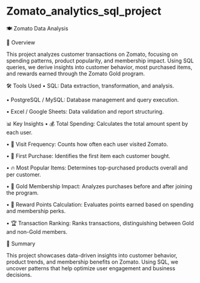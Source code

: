 # Zomato_analytics_sql_project

🍽️ Zomato Data Analysis

📌 Overview

This project analyzes customer transactions on Zomato, focusing on spending patterns, product popularity, and membership impact. Using SQL queries, we derive insights into customer behavior, most purchased items, and rewards earned through the Zomato Gold program.

🛠️ Tools Used
•	SQL: Data extraction, transformation, and analysis.

•	PostgreSQL / MySQL: Database management and query execution.

•	Excel / Google Sheets: Data validation and report structuring.


📊 Key Insights
•	💰 Total Spending: Calculates the total amount spent by each user.

•	📅 Visit Frequency: Counts how often each user visited Zomato.

•	🛒 First Purchase: Identifies the first item each customer bought.

•	🔥 Most Popular Items: Determines top-purchased products overall and per customer.

•	🏅 Gold Membership Impact: Analyzes purchases before and after joining the program.

•	🎁 Reward Points Calculation: Evaluates points earned based on spending and membership perks.

•	🏆 Transaction Ranking: Ranks transactions, distinguishing between Gold and non-Gold members.


📝 Summary

This project showcases data-driven insights into customer behavior, product trends, and membership benefits on Zomato. Using SQL, we uncover patterns that help optimize user engagement and business decisions.

